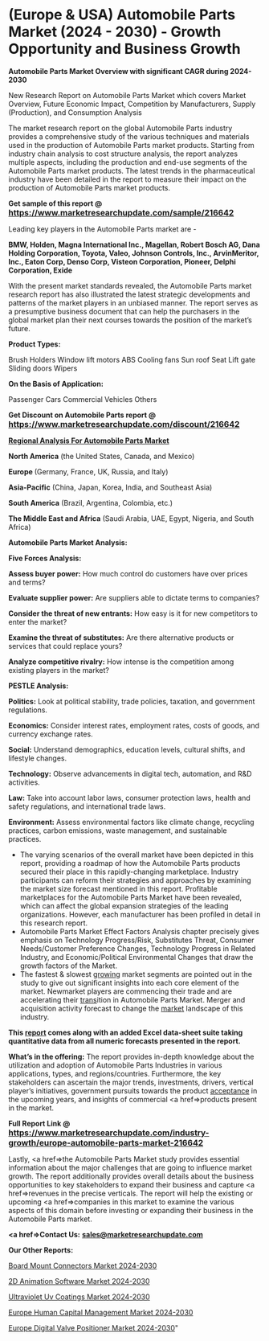 # (Europe & USA) Automobile Parts Market (2024 - 2030) - Growth Opportunity and Business Growth

<strong>Automobile Parts Market Overview with significant CAGR during 2024-2030</strong>

New Research Report on Automobile Parts Market which covers Market Overview, Future Economic Impact, Competition by Manufacturers, Supply (Production), and Consumption Analysis

The market research report on the global Automobile Parts industry provides a comprehensive study of the various techniques and materials used in the production of Automobile Parts market products. Starting from industry chain analysis to cost structure analysis, the report analyzes multiple aspects, including the production and end-use segments of the Automobile Parts market products. The latest trends in the pharmaceutical industry have been detailed in the report to measure their impact on the production of Automobile Parts market products.

<strong>Get sample of this report @ <a href=https://www.marketresearchupdate.com/sample/216642><font size=3 color=#0000ff>https://www.marketresearchupdate.com/sample/216642</font></a></strong>

Leading key players in the Automobile Parts market are -

<strong>BMW, Holden, Magna International Inc., Magellan, Robert Bosch AG, Dana Holding Corporation, Toyota, Valeo, Johnson Controls, Inc., ArvinMeritor, Inc., Eaton Corp, Denso Corp, Visteon Corporation, Pioneer, Delphi Corporation, Exide</strong>

With the present market standards revealed, the Automobile Parts market research report has also illustrated the latest strategic developments and patterns of the market players in an unbiased manner. The report serves as a presumptive business document that can help the purchasers in the global market plan their next courses towards the position of the market’s future.

<strong>Product Types:</strong>

Brush Holders
Window lift motors
ABS
Cooling fans
Sun roof
Seat
Lift gate
Sliding doors
Wipers

<strong>On the Basis of Application:</strong>

Passenger Cars
Commercial Vehicles
Others

<strong>Get Discount on Automobile Parts report @ <a href=https://www.marketresearchupdate.com/discount/216642><font size=3 color=#0000ff>https://www.marketresearchupdate.com/discount/216642</font></a></strong>

<strong><u><b>Regional Analysis For Automobile Parts Market</b></u></strong>

<strong><b>North America</b></strong> (the United States, Canada, and Mexico)

<strong><b>Europe </b></strong>(Germany, France, UK, Russia, and Italy)

<strong><b>Asia-Pacific</b></strong> (China, Japan, Korea, India, and Southeast Asia)

<strong><b>South America</b></strong> (Brazil, Argentina, Colombia, etc.)

<strong><b>The Middle East and Africa</b></strong> (Saudi Arabia, UAE, Egypt, Nigeria, and South Africa)

<strong>Automobile Parts Market Analysis:</strong>

<strong>Five Forces Analysis:</strong>

<strong>Assess buyer power:</strong> How much control do customers have over prices and terms?

<strong>Evaluate supplier power:</strong> Are suppliers able to dictate terms to companies?

<strong>Consider the threat of new entrants:</strong> How easy is it for new competitors to enter the market?

<strong>Examine the threat of substitutes:</strong> Are there alternative products or services that could replace yours?

<strong>Analyze competitive rivalry:</strong> How intense is the competition among existing players in the market?

<strong>PESTLE Analysis:</strong>

<strong>Politics:</strong> Look at political stability, trade policies, taxation, and government regulations.

<strong>Economics:</strong> Consider interest rates, employment rates, costs of goods, and currency exchange rates.

<strong>Social:</strong> Understand demographics, education levels, cultural shifts, and lifestyle changes.

<strong>Technology:</strong> Observe advancements in digital tech, automation, and R&D activities.

<strong>Law:</strong> Take into account labor laws, consumer protection laws, health and safety regulations, and international trade laws.

<strong>Environment:</strong> Assess environmental factors like climate change, recycling practices, carbon emissions, waste management, and sustainable practices.

<ul>
  <li>The varying scenarios of the overall market have been depicted in this report, providing a roadmap of how the Automobile Parts products secured their place in this rapidly-changing marketplace. Industry participants can reform their strategies and approaches by examining the market size forecast mentioned in this report. Profitable marketplaces for the Automobile Parts Market have been revealed, which can affect the global expansion strategies of the leading organizations. However, each manufacturer has been profiled in detail in this research report.</li>
  <li>Automobile Parts Market Effect Factors Analysis chapter precisely gives emphasis on Technology Progress/Risk, Substitutes Threat, Consumer Needs/Customer Preference Changes, Technology Progress in Related Industry, and Economic/Political Environmental Changes that draw the growth factors of the Market.</li>
  <li>The fastest &amp; slowest <a href=ASDF991299>growing</a> market segments are pointed out in the study to give out significant insights into each core element of the market. Newmarket players are commencing their trade and are accelerating their <a href=>trans</a>ition in Automobile Parts Market. Merger and acquisition activity forecast to change the <a href=>market</a> landscape of this industry.</li>
</ul>
<strong>This <a href=>report</a> comes along with an added Excel data-sheet suite taking quantitative data from all numeric forecasts presented in the report.</strong>

<strong>What’s in the offering:</strong> The report provides in-depth knowledge about the utilization and adoption of Automobile Parts Industries in various applications, types, and regions/countries. Furthermore, the key stakeholders can ascertain the major trends, investments, drivers, vertical player’s initiatives, government pursuits towards the product <a href=ASDF881288>acceptance</a> in the upcoming years, and insights of commercial <a href=>products</a> present in the market.

<strong>Full Report Link @ <a href=https://www.marketresearchupdate.com/industry-growth/europe-automobile-parts-market-216642><font size=3 color=#0000ff>https://www.marketresearchupdate.com/industry-growth/europe-automobile-parts-market-216642</font></a></strong>

Lastly, <a href=>the</a> Automobile Parts Market study provides essential information about the major challenges that are going to influence market growth. The report additionally provides overall details about the business opportunities to key stakeholders to expand their business and capture <a href=>revenues</a> in the precise verticals. The report will help the existing or upcoming <a href=>companies</a> in this market to examine the various aspects of this domain before investing or expanding their business in the Automobile Parts market.

<strong><a href=><strong>Contact Us:</strong></a></strong>
<strong>sales@marketresearchupdate.com</strong>

<strong>Our Other Reports:</strong>

<a href=https://www.linkedin.com/pulse/board-mount-connectors-market-size-share-trend>Board Mount Connectors Market 2024-2030</a>

<a href=https://www.linkedin.com/pulse/2d-animation-software-market-size-share-outlook>2D Animation Software Market 2024-2030</a>

<a href=https://www.linkedin.com/pulse/ultraviolet-uv-coatings-market-size-emerging>Ultraviolet Uv Coatings Market 2024-2030</a>

<a href=https://www.linkedin.com/pulse/europe-human-capital-management-market-2023-new-ovp5f/>Europe Human Capital Management Market 2024-2030</a>

<a href=https://www.linkedin.com/pulse/europe-digital-valve-positioner-market-research-report-lgilc/>Europe Digital Valve Positioner Market 2024-2030</a>"
